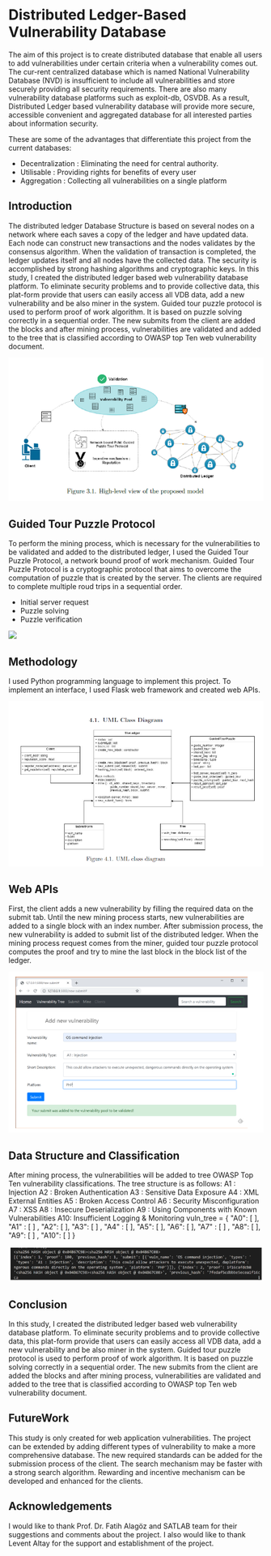 # Distributed Ledger-Based Vulnerability Database

The aim of this project is to create distributed database that enable all users to add vulnerabilities under certain criteria when a vulnerability comes out. The cur-rent centralized database which is named National Vulnerability
Database (NVD) is insufficient to include all vulnerabilities and store securely providing all security requirements. There are also many vulnerability database platforms such as exploit-db, OSVDB. As a result, Distributed Ledger based vulnerability database will provide more secure,
accessible convenient and aggregated database for all interested parties about information security.

These are some of the advantages that differentiate this project from the current
databases:

* Decentralization : Eliminating the need for central authority.
* Utilisable : Providing rights for benefits of every user
* Aggregation : Collecting all vulnerabilities on a single platform

## Introduction

The distributed ledger Database Structure is based on several nodes on a
network where each saves a copy of the ledger and have updated data. Each
node can construct new transactions and the nodes validates by the consensus
algorithm. When the validation of transaction is completed, the ledger updates
itself and all nodes have the collected data. The security is accomplished by
strong hashing algorithms and cryptographic keys.
In this study, I created the distributed ledger based web vulnerability
database platform. To eliminate security problems and to provide
collective data, this plat-form provide that users can easily access all VDB
data, add a new vulnerability and be also miner in the system.
Guided tour puzzle protocol is used to perform proof of work algorithm. It
is based on puzzle solving correctly in a sequential order. The new
submits from the client are added the blocks and after mining process,
vulnerabilities are validated and added to the tree that is classified
according to OWASP top Ten web vulnerability document.

![](https://github.com/huriozdmr/distributed-ledger/blob/master/img/1.PNG)

## Guided Tour Puzzle Protocol
To perform the mining process, which is necessary for the vulnerabilities to
be validated and added to the distributed ledger, I used the Guided Tour
Puzzle Protocol, a network bound proof of work mechanism. Guided Tour
Puzzle Protocol is a cryptographic protocol that aims to overcome the
computation of puzzle that is created by the server. The clients are required
to complete multiple roud trips in a sequential order.

* Initial server request
* Puzzle solving
* Puzzle verification

![](https://upload.wikimedia.org/wikipedia/commons/thumb/b/b1/Gtp_example.svg/400px-Gtp_example.svg.png)

## Methodology
I used Python programming language to implement this project. To implement an
interface, I used Flask web framework and created web APIs.

![](https://github.com/huriozdmr/distributed-ledger/blob/master/img/2.PNG)

## Web APIs

First, the client adds a new vulnerability by filling the required data on the submit tab. Until the new
mining process starts, new vulnerabilities are added to a single block with an index number. After
submission process, the new vulnerability is added to submit list of the distributed ledger. When the
mining process request comes from the miner, guided tour puzzle protocol computes the proof and try
to mine the last block in the block list of the ledger.

![](https://github.com/huriozdmr/distributed-ledger/blob/master/img/3.PNG)

## Data Structure and Classification

After mining process, the vulnerabilities will be added to tree
OWASP Top Ten vulnerability classifications. The tree structure is as
follows:
A1 : Injection
A2 : Broken Authentication
A3 : Sensitive Data Exposure
A4 : XML External Entities
A5 : Broken Access Control
A6 : Security Misconfiguration
A7 : XSS
A8 : Insecure Deserialization
A9 : Using Components with Known Vulnerabilities
A10: Insufficient Logging & Monitoring
vuln_tree = { "A0": [ ], "A1" : [ ] , "A2": [ ], "A3": [ ] , "A4" : [ ], "A5": [ ],
"A6": [ ], "A7" : [ ] , "A8": [ ], "A9": [ ] , "A10": [ ] }

![](https://github.com/huriozdmr/distributed-ledger/blob/master/img/4.PNG)

## Conclusion
In this study, I created the distributed ledger based web vulnerability
database platform. To eliminate security problems and to provide
collective data, this plat-form provide that users can easily access all VDB
data, add a new vulnerability and be also miner in the system.
Guided tour puzzle protocol is used to perform proof of work algorithm. It
is based on puzzle solving correctly in a sequential order. The new
submits from the client are added the blocks and after mining process,
vulnerabilities are validated and added to the tree that is classified
according to OWASP top Ten web vulnerability document.


## FutureWork

This study is only created for web application vulnerabilities. The project
can be extended by adding different types of vulnerability to make a more
comprehensive database. The new required standards can be added for
the submission process of the client. The search mechanism may be
faster with a strong search algorithm. Rewarding and incentive
mechanism can be developed and enhanced for the clients.

## Acknowledgements
I would like to thank Prof. Dr. Fatih Alagöz and SATLAB team for their suggestions
and comments about the project. I also would like to thank
Levent Altay for the support and establishment of the project.

